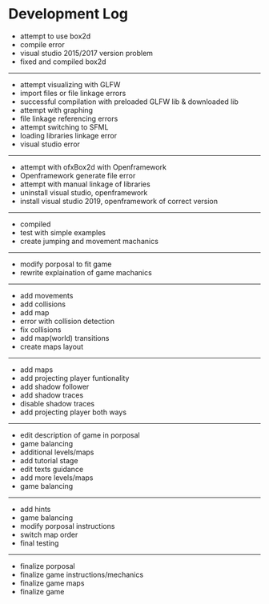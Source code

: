 # Development Log

* attempt to use box2d
* compile error
* visual studio 2015/2017 version problem 
* fixed and compiled box2d
------------
* attempt visualizing with GLFW
* import files or file linkage errors
* successful compilation with preloaded GLFW lib & downloaded lib
* attempt with graphing
* file linkage referencing errors
* attempt switching to SFML
* loading libraries linkage error
* visual studio error
------------
* attempt with ofxBox2d with Openframework
* Openframework generate file error
* attempt with manual linkage of libraries
* uninstall visual studio, openframework
* install visual studio 2019, openframework of correct version
------------
* compiled
* test with simple examples
* create jumping and movement machanics
------------
* modify porposal to fit game
* rewrite explaination of game machanics
------------
* add movements
* add collisions
* add map
* error with collision detection
* fix collisions
* add map(world) transitions
* create maps layout
------------
* add maps
* add projecting player funtionality
* add shadow follower
* add shadow traces
* disable shadow traces
* add projecting player both ways
------------
* edit description of game in porposal
* game balancing
* additional levels/maps
* add tutorial stage
* edit texts guidance
* add more levels/maps
* game balancing
------------
* add hints
* game balancing
* modify porposal instructions
* switch map order
* final testing
------------
* finalize porposal
* finalize game instructions/mechanics
* finalize game maps
* finalize game
